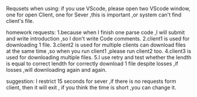 Requsets when using:
if you use VScode, please open two VScode window, one for open Client, one for Sever ,this is important ,or system can't find client's file.

homework requests:
1.because when I finish one parse code ,I will submit and write introduction ,so I don't write Code comments.
2.client1 is used for downloading 1 file.
3.client2 is used for multiple clients can download files at the same time ,so when you run client1 ,please run client2 too.
4.client3 is used for downloading multiple files.
5.I use retry and test whether the lendth is equal to correct lendth for correctly download 1 file despite losses ,if losses ,will downloading again and again.

suggestion:
I restrict 15 seconds for sever ,if there is no requests form client, then it will exit , if you think the time is short ,you can change it.   
